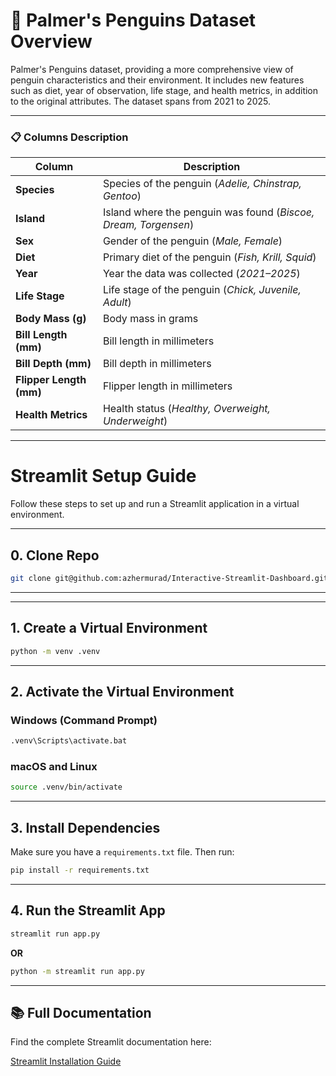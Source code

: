 # 🐧 Palmer's Penguins Dataset Overview

Palmer's Penguins dataset, providing a more comprehensive view of penguin characteristics and their environment. It includes new features such as diet, year of observation, life stage, and health metrics, in addition to the original attributes. The dataset spans from 2021 to 2025.

---

### 📋 Columns Description

| Column | Description |
|--------|-------------|
| **Species** | Species of the penguin (*Adelie, Chinstrap, Gentoo*) |
| **Island** | Island where the penguin was found (*Biscoe, Dream, Torgensen*) |
| **Sex** | Gender of the penguin (*Male, Female*) |
| **Diet** | Primary diet of the penguin (*Fish, Krill, Squid*) |
| **Year** | Year the data was collected (*2021–2025*) |
| **Life Stage** | Life stage of the penguin (*Chick, Juvenile, Adult*) |
| **Body Mass (g)** | Body mass in grams |
| **Bill Length (mm)** | Bill length in millimeters |
| **Bill Depth (mm)** | Bill depth in millimeters |
| **Flipper Length (mm)** | Flipper length in millimeters |
| **Health Metrics** | Health status (*Healthy, Overweight, Underweight*) |

---

# Streamlit Setup Guide

Follow these steps to set up and run a Streamlit application in a virtual environment.

---

## 0. Clone Repo

```bash
git clone git@github.com:azhermurad/Interactive-Streamlit-Dashboard.git
```

---


---

## 1. Create a Virtual Environment

```bash
python -m venv .venv
```

---

## 2. Activate the Virtual Environment

### Windows (Command Prompt)
```bash
.venv\Scripts\activate.bat
```

### macOS and Linux
```bash
source .venv/bin/activate
```

---

## 3. Install Dependencies

Make sure you have a `requirements.txt` file. Then run:

```bash
pip install -r requirements.txt
```

---

## 4. Run the Streamlit App

```bash
streamlit run app.py
```

**OR**

```bash
python -m streamlit run app.py
```

---

## 📚 Full Documentation

Find the complete Streamlit documentation here:  

[Streamlit Installation Guide](https://docs.streamlit.io/get-started/installation/command-line)
